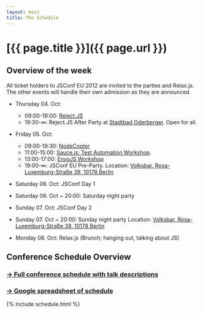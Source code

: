 ```yaml
---
layout: main
title: The Schedule
---
```


# [{{ page.title }}]({{ page.url }})

## Overview of the week

All ticket holders to JSConf EU 2012 are invited to the parties and Relax.js. The other events will handle their own admission as they are announced.

- Thursday 04. Oct:
  - 09:00-19:00: [Reject.JS](http://rejectjs.org)
  - 19:30-∞: Reject.JS After Party at [Stadtbad Oderberger](http://rejectjs.org/#venue). Open for all.

- Friday 05. Oct:
  - 09:00-19:30: [NodeCopter](http://nodecopter.com)
  - 11:00-15:00: [Sauce.js: Test Automation Workshop](http://2012.jsconf.eu/2012/09/27/announcing-saucejs-workshop.html).
  - 13:00-17:00: [EnyoJS Workshop](http://2012.jsconf.eu/2012/09/26/announcing-enyojs-workshop.html)
  - 19:00-∞: JSConf EU Pre-Party. Location: [Volksbar, Rosa-Luxemburg-Straße 39, 10178 Berlin](https://maps.google.com/maps?q=volksbar+berlin&hl=en&sll=37.0625,-95.677068&sspn=81.793186,78.837891&hq=volksbar&hnear=Berlin,+Germany&t=m&z=16&iwloc=A)

- Saturday 06. Oct: JSConf Day 1
- Saturday 06. Oct ~ 20:00: Saturday night party
- Sunday 07. Oct: JSConf Day 2
- Sunday 07. Oct ~ 20:00: Sunday night party Location: [Volksbar, Rosa-Luxemburg-Straße 39, 10178 Berlin](https://maps.google.com/maps?q=volksbar+berlin&hl=en&sll=37.0625,-95.677068&sspn=81.793186,78.837891&hq=volksbar&hnear=Berlin,+Germany&t=m&z=16&iwloc=A)
- Monday 08. Oct: Relax.js (Brunch; hanging out, talking about JS)

## Conference Schedule Overview

### [→ Full conference schedule with talk descriptions](/schedule.html)
### [→ Google spreadsheet of schedule]()

{% include schedule.html %}
